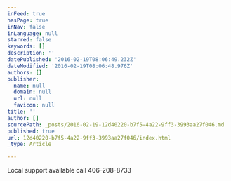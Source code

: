 ```yaml
---
inFeed: true
hasPage: true
inNav: false
inLanguage: null
starred: false
keywords: []
description: ''
datePublished: '2016-02-19T08:06:49.232Z'
dateModified: '2016-02-19T08:06:48.976Z'
authors: []
publisher:
  name: null
  domain: null
  url: null
  favicon: null
title: ''
author: []
sourcePath: _posts/2016-02-19-12d40220-b7f5-4a22-9ff3-3993aa27f046.md
published: true
url: 12d40220-b7f5-4a22-9ff3-3993aa27f046/index.html
_type: Article

---
```

Local support available call 406-208-8733